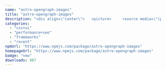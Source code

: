 ```yaml
---
name: "astro-opengraph-images"
title: "astro-opengraph-images"
description: "<div align=\"center\">   <picture>     <source media=\"(prefers-color-scheme: dark)\" srcset=\"https://cdn.rawgit.com/shepherdjerred/astro-opengraph-images/main/assets/logo-dark.png\">     <source media=\"(prefers-color-scheme: light)\" srcset=\"https://cdn.rawgit"
categories:
  - "css+ui"
  - "performance+seo"
  - "frameworks"
  - "recent"
npmUrl: "https://www.npmjs.com/package/astro-opengraph-images"
homepageUrl: "https://www.npmjs.com/package/astro-opengraph-images"
badge: "new"
downloads: 987
---
```

